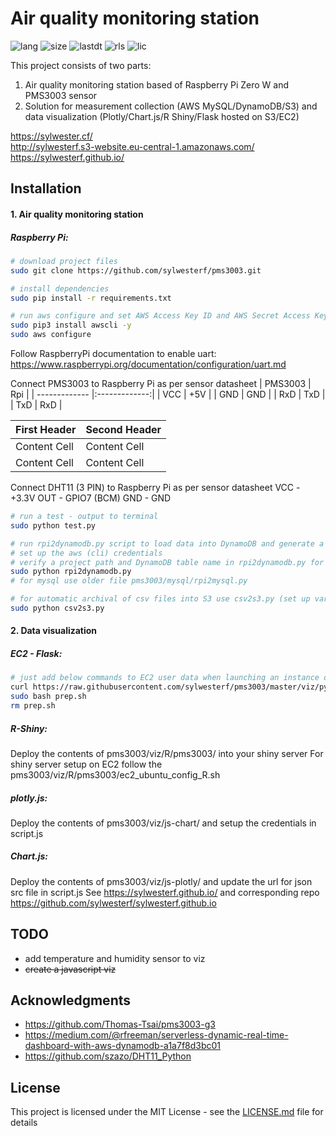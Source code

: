 # Air quality monitoring station 
![lang](https://img.shields.io/github/languages/top/sylwesterf/pms3003.svg?style=flat)
![size](https://img.shields.io/github/repo-size/sylwesterf/pms3003.svg?style=flat)
![lastdt](https://img.shields.io/github/last-commit/sylwesterf/pms3003.svg?style=flat)
![rls](https://img.shields.io/github/release-date-pre/sylwesterf/pms3003.svg?style=flat)
![lic](https://img.shields.io/github/license/sylwesterf/pms3003.svg)

This project consists of two parts:
1. Air quality monitoring station based of Raspberry Pi Zero W and PMS3003 sensor
2. Solution for measurement collection (AWS MySQL/DynamoDB/S3) and data visualization (Plotly/Chart.js/R Shiny/Flask hosted on S3/EC2)

https://sylwester.cf/</br>
http://sylwesterf.s3-website.eu-central-1.amazonaws.com/</br>
https://sylwesterf.github.io/

## Installation
#### 1. Air quality monitoring station

##### Raspberry Pi:

```sh
# download project files
sudo git clone https://github.com/sylwesterf/pms3003.git

# install dependencies
sudo pip install -r requirements.txt

# run aws configure and set AWS Access Key ID and AWS Secret Access Key
sudo pip3 install awscli -y
sudo aws configure
```

Follow RaspberryPi documentation to enable uart: https://www.raspberrypi.org/documentation/configuration/uart.md

Connect PMS3003 to Raspberry Pi as per sensor datasheet
| PMS3003       | Rpi           |
| ------------- |:-------------:|
| VCC           | +5V           |
| GND           | GND           |
| RxD           | TxD           |
| TxD           | RxD           |

| First Header  | Second Header |
| ------------- | ------------- |
| Content Cell  | Content Cell  |
| Content Cell  | Content Cell  |


Connect DHT11 (3 PIN) to Raspberry Pi as per sensor datasheet
VCC - +3.3V
OUT - GPIO7 (BCM)
GND - GND

```sh
# run a test - output to terminal
sudo python test.py

# run rpi2dynamodb.py script to load data into DynamoDB and generate a (backup) csv file on Raspberry Pi
# set up the aws (cli) credentials
# verify a project path and DynamoDB table name in rpi2dynamodb.py for csv/DynamoDB output 
sudo python rpi2dynamodb.py
# for mysql use older file pms3003/mysql/rpi2mysql.py

# for automatic archival of csv files into S3 use csv2s3.py (set up variables first)
sudo python csv2s3.py
```

#### 2. Data visualization 

##### EC2 - Flask:
```sh
# just add below commands to EC2 user data when launching an instance or ssh into it and run it afterwards
curl https://raw.githubusercontent.com/sylwesterf/pms3003/master/viz/py/prep.sh -o prep.sh
sudo bash prep.sh
rm prep.sh
```

##### R-Shiny:
Deploy the contents of pms3003/viz/R/pms3003/ into your shiny server
For shiny server setup on EC2 follow the pms3003/viz/R/pms3003/ec2_ubuntu_config_R.sh

##### plotly.js:
Deploy the contents of pms3003/viz/js-chart/ and setup the credentials in script.js

##### Chart.js:
Deploy the contents of pms3003/viz/js-plotly/ and update the url for json src file in script.js
See https://sylwesterf.github.io/ and corresponding repo https://github.com/sylwesterf/sylwesterf.github.io

## TODO
- add temperature and humidity sensor to viz
- ~~create a javascript viz~~

## Acknowledgments
- https://github.com/Thomas-Tsai/pms3003-g3
- https://medium.com/@rfreeman/serverless-dynamic-real-time-dashboard-with-aws-dynamodb-a1a7f8d3bc01
- https://github.com/szazo/DHT11_Python

## License
This project is licensed under the MIT License - see the [LICENSE.md](LICENSE.md) file for details

